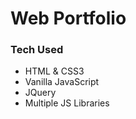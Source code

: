 # Web Portfolio

### Tech Used

- HTML & CSS3
- Vanilla JavaScript
- JQuery
- Multiple JS Libraries
